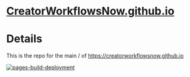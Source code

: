 # [CreatorWorkflowsNow.github.io](CreatorWorkflowsNow.github.io)

# Details

This is the repo for the main / of https://creatorworkflowsnow.github.io

[![pages-build-deployment](https://github.com/CreatorWorkflowsNow/CreatorWorkflowsNow.github.io/actions/workflows/pages/pages-build-deployment/badge.svg)](https://github.com/CreatorWorkflowsNow/CreatorWorkflowsNow.github.io/actions/workflows/pages/pages-build-deployment)
